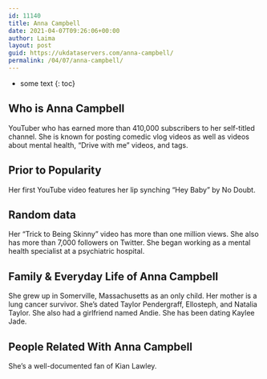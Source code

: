 ```yaml
---
id: 11140
title: Anna Campbell
date: 2021-04-07T09:26:06+00:00
author: Laima
layout: post
guid: https://ukdataservers.com/anna-campbell/
permalink: /04/07/anna-campbell/
---
```


* some text
{: toc}


## Who is Anna Campbell
                  
                  
                  
YouTuber who has earned more than 410,000 subscribers to her self-titled channel. She is known for posting comedic vlog videos as well as videos about mental health, &#8220;Drive with me&#8221; videos, and tags. 
                  
              
            
              
            
                
                
                
## Prior to Popularity
                  
                  
                  
Her first YouTube video features her lip synching &#8220;Hey Baby&#8221; by No Doubt.
                  
              
            
              
            
                
                
                
## Random data
                  
                  
                  
Her &#8220;Trick to Being Skinny&#8221; video has more than one million views. She also has more than 7,000 followers on Twitter. She began working as a mental health specialist at a psychiatric hospital.
                  
              
            
              
            
                
                
                
## Family & Everyday Life of Anna Campbell
                  
                  
                  
She grew up in Somerville, Massachusetts as an only child. Her mother is a lung cancer survivor. She&#8217;s dated Taylor Pendergraff, Ellosteph, and Natalia Taylor. She also had a girlfriend named Andie. She has been dating Kaylee Jade.
                  
              
            
              
            
                
                
                
## People Related With Anna Campbell
                  
                  
                  
She&#8217;s a well-documented fan of Kian Lawley.
                  
              
            
              
            
                
              
            
              
              
            
            
              
            
          
          
          